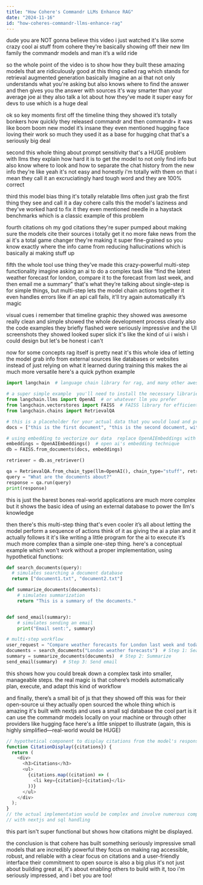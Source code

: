 ```yaml
---
title: "How Cohere's Commandr LLMs Enhance RAG"
date: "2024-11-16"
id: "how-coheres-commandr-llms-enhance-rag"
---
```


dude you are NOT gonna believe this video i just watched  it's like some crazy cool ai stuff from cohere  they're basically showing off their new llm family the commandr models and  man it’s a wild ride

so the whole point of the video is to show how they built these amazing models that are ridiculously good at this thing called rag which stands for retrieval augmented generation  basically imagine an ai that not only understands what you're asking but also knows where to find the answer and then gives you the answer with sources  it's way smarter than your average joe ai  they also talk a lot about how they've made it super easy for devs to use which is a huge deal

ok so key moments  first off the timeline thing they showed  it’s totally bonkers how quickly they released commandr and then commandr+  it was like boom boom  new model  it’s insane  they even mentioned hugging face loving their work so much they used it as a base for hugging chat  that's a seriously big deal

second this whole thing about prompt sensitivity  that's a HUGE problem with llms   they explain how hard it is to get the model to not only find info but also know where to look and how to separate the chat history from the new info  they're like yeah it's not easy  and honestly  i'm totally with them on that  i mean they call it an excruciatingly hard  tough word  and they are 100% correct

third  this model bias thing  it's totally relatable  llms often just grab the first thing they see and call it a day  cohere calls this the model's laziness and they've worked hard to fix it  they even mentioned needle in a haystack benchmarks which is a classic example of this problem

fourth citations  oh my god  citations  they're super pumped about making sure the models cite their sources  i totally get it   no more fake news from the ai  it's a total game changer  they're making it super fine-grained so you know exactly where the info came from  reducing hallucinations  which is basically ai making stuff up

fifth  the whole tool use thing  they've made this crazy-powerful multi-step functionality  imagine asking an ai to do a complex task like “find the latest weather forecast for london, compare it to the forecast from last week, and then email me a summary"  that's what they’re talking about  single-step is for simple things, but multi-step lets the model chain actions together  it even handles errors  like if an api call fails, it'll try again automatically  it’s magic

visual cues  i remember that timeline graphic they showed was awesome  really clean and simple  showed the whole development process clearly  also the code examples they briefly flashed  were seriously impressive  and the UI screenshots they showed  looked super slick  it's like the kind of ui i wish i could design  but let's be honest  i can't

now for some concepts  rag itself is pretty neat  it's this whole idea of letting the model grab info from external sources  like databases or websites  instead of just relying on what it learned during training this makes the ai much more versatile   here's a quick python example

```python
import langchain  # language chain library for rag, and many other awesome tasks

# a super simple example  you'll need to install the necessary libraries  like langchain, FAISS etc.
from langchain.llms import OpenAI  # or whatever llm you prefer
from langchain.vectorstores import FAISS  # FAISS library for efficient vector search
from langchain.chains import RetrievalQA

# this is a placeholder for your actual data that you would load and process
docs = ["this is the first document", "this is the second document, with more content."]

# using embedding to vectorize our data  replace OpenAIEmbeddings with other embedding techniques
embeddings = OpenAIEmbeddings()  # open ai's embedding technique
db = FAISS.from_documents(docs, embeddings)

retriever = db.as_retriever()

qa = RetrievalQA.from_chain_type(llm=OpenAI(), chain_type="stuff", retriever=retriever)
query = "What are the documents about?"
response = qa.run(query)
print(response)
```

this is just the barest bones  real-world applications are much more complex  but it shows the basic idea of using an external database to power the llm's knowledge

then there's this multi-step thing  that's even cooler  it’s all about letting the model perform a sequence of actions  think of it as giving the ai a plan  and it actually follows it  it's like writing a little program for the ai to execute   it’s much more complex than a simple one-step thing. here's a conceptual example which won't work without a proper implementation, using hypothetical functions:

```python
def search_documents(query):
  # simulates searching a document database
  return ["document1.txt", "document2.txt"]

def summarize_documents(documents):
    # simulates summarization
    return "This is a summary of the documents."


def send_email(summary):
    # simulates sending an email
    print("Email sent:", summary)

# multi-step workflow
user_request = "Compare weather forecasts for London last week and today, then email me a summary."
documents = search_documents("London weather forecasts")  # Step 1: Search
summary = summarize_documents(documents)  # Step 2: Summarize
send_email(summary)  # Step 3: Send email

```

this shows how you could break down a complex task into smaller, manageable steps.  the real magic is that cohere’s models automatically plan, execute, and adapt this kind of workflow

and finally, there’s a small bit of js that they showed off  this was for their open-source ui  they actually open sourced the whole thing  which is amazing  it's built with nextjs  and uses a small sql database  the cool part is  it can use the commandr models locally on your machine  or through other providers like hugging face  here's a little snippet to illustrate (again, this is highly simplified—real-world would be HUGE)

```javascript
// hypothetical component to display citations from the model's response
function CitationDisplay({citations}) {
  return (
    <div>
      <h3>Citations</h3>
      <ul>
        {citations.map((citation) => (
          <li key={citation}>{citation}</li>
        ))}
      </ul>
    </div>
  );
}
// the actual implementation would be complex and involve numerous components and state management
// with nextjs and sql handling
```

this part isn't super functional but shows how citations might be displayed.

the conclusion  is that cohere has built something seriously impressive  small models that are incredibly powerful  they focus on making rag accessible, robust, and reliable  with a clear focus on citations and a user-friendly interface  their commitment to open source is also a big plus  it's not just about building great ai, it's about enabling others to build with it, too  i'm seriously impressed, and i bet you are too!
